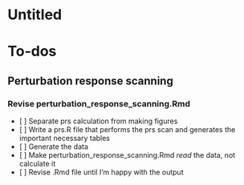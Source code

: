Untitled
================

# To-dos

## Perturbation response scanning

### Revise perturbation\_response\_scanning.Rmd

  - \[ \] Separate prs calculation from making figures
  - \[ \] Write a prs.R file that performs the prs scan and generates
    the important necessary tables
  - \[ \] Generate the data
  - \[ \] Make perturbation\_response\_scanning.Rmd *read* the data, not
    calculate it
  - \[ \] Revise .Rmd file until I’m happy with the output
